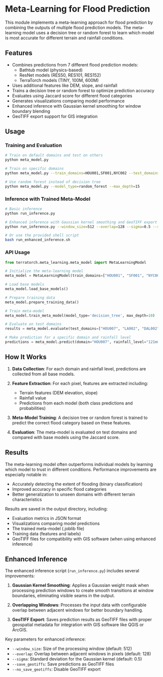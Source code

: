 # Meta-Learning for Flood Prediction

This module implements a meta-learning approach for flood prediction by combining the outputs of multiple flood prediction models. The meta-learning model uses a decision tree or random forest to learn which model is most accurate for different terrain and rainfall conditions.

## Features

- Combines predictions from 7 different flood prediction models:
  - Bathtub model (physics-based)
  - ResNet models (RES50, RES101, RES152)
  - TerraTorch models (TINY, 100M, 600M)
- Uses additional features like DEM, slope, and rainfall
- Trains a decision tree or random forest to optimize prediction accuracy
- Evaluates using Jaccard score for different flood categories
- Generates visualizations comparing model performance
- Enhanced inference with Gaussian kernel smoothing for window boundary blending
- GeoTIFF export support for GIS integration

## Usage

### Training and Evaluation

```bash
# Train on default domains and test on others
python meta_model.py

# Train on specific domains
python meta_model.py --train_domains=HOU001,SF001,NYC002 --test_domains=HOU007,LA002

# Use random forest instead of decision tree
python meta_model.py --model_type=random_forest --max_depth=15
```

### Inference with Trained Meta-Model

```bash
# Basic inference
python run_inference.py

# Enhanced inference with Gaussian kernel smoothing and GeoTIFF export
python run_inference.py --window_size=512 --overlap=128 --sigma=0.5 --save_geotiffs

# Or use the provided shell script
bash run_enhanced_inference.sh
```

### API Usage

```python
from terratorch.meta_learning.meta_model import MetaLearningModel

# Initialize the meta-learning model
meta_model = MetaLearningModel(train_domains=["HOU001", "SF001", "NYC002"])

# Load base models
meta_model.load_base_models()

# Prepare training data
meta_model.prepare_training_data()

# Train meta-model
meta_model.train_meta_model(model_type='decision_tree', max_depth=10)

# Evaluate on test domains
results = meta_model.evaluate(test_domains=["HOU007", "LA002", "DAL002"])

# Make prediction for a specific domain and rainfall level
predictions = meta_model.predict(domain="HOU007", rainfall_level="121mm")
```

## How It Works

1. **Data Collection**: For each domain and rainfall level, predictions are collected from all base models.

2. **Feature Extraction**: For each pixel, features are extracted including:
   - Terrain features (DEM elevation, slope)
   - Rainfall value
   - Predictions from each model (both class predictions and probabilities)

3. **Meta-Model Training**: A decision tree or random forest is trained to predict the correct flood category based on these features.

4. **Evaluation**: The meta-model is evaluated on test domains and compared with base models using the Jaccard score.

## Results

The meta-learning model often outperforms individual models by learning which model to trust in different conditions. Performance improvements are especially notable in:

- Accurately detecting the extent of flooding (binary classification)
- Improved accuracy in specific flood categories 
- Better generalization to unseen domains with different terrain characteristics

Results are saved in the output directory, including:
- Evaluation metrics in JSON format
- Visualizations comparing model predictions
- The trained meta-model (.joblib file)
- Training data (features and labels)
- GeoTIFF files for compatibility with GIS software (when using enhanced inference)

## Enhanced Inference

The enhanced inference script (`run_inference.py`) includes several improvements:

1. **Gaussian Kernel Smoothing**: Applies a Gaussian weight mask when processing prediction windows to create smooth transitions at window boundaries, eliminating visible seams in the output.

2. **Overlapping Windows**: Processes the input data with configurable overlap between adjacent windows for better boundary handling.

3. **GeoTIFF Export**: Saves prediction results as GeoTIFF files with proper geospatial metadata for integration with GIS software like QGIS or ArcGIS.

Key parameters for enhanced inference:

- `--window_size`: Size of the processing window (default: 512)
- `--overlap`: Overlap between adjacent windows in pixels (default: 128)
- `--sigma`: Standard deviation for the Gaussian kernel (default: 0.5)
- `--save_geotiffs`: Save predictions as GeoTIFF files
- `--no_save_geotiffs`: Disable GeoTIFF export
